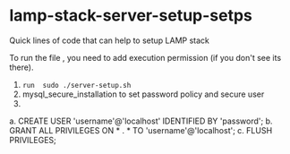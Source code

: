# lamp-stack-server-setup-setps
Quick lines of code that can help to setup LAMP stack

To run the file , you need to add execution permission (if you don't see its there).
1. `run  sudo ./server-setup.sh`
2. mysql_secure_installation to set password policy and secure user 
3. 
  a. CREATE USER 'username'@'localhost' IDENTIFIED BY 'password';
  b. GRANT ALL PRIVILEGES ON * . * TO 'username'@'localhost';
  c. FLUSH PRIVILEGES;
